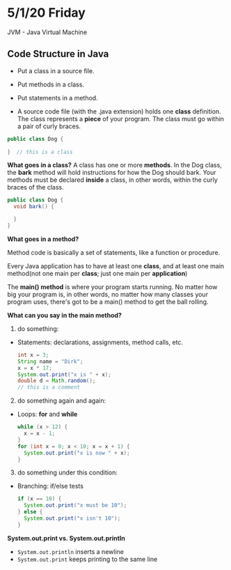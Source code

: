 # 5/1/20 Friday 

JVM - Java Virtual Machine 

## Code Structure in Java
- Put a class in a source file.
- Put methods in a class.
- Put statements in a method. 

- A source code file (with the .java extension) holds one __class__ definition. The class represents a __piece__ of your program. The class must go within a pair of curly braces. 

```java
public class Dog {
  
}  // this is a class
```
**What goes in a class?**
A class has one or more __methods__. In the Dog class, the __bark__ method will hold instructions for how the Dog should bark. Your methods must be declared __inside__ a class, in other words, within the curly braces of the class. 

```java
public class Dog {
  void bark() {

  }
}
```
**What goes in a method?**

Method code is basically a set of statements, like a function or procedure. 

Every Java application has to have at least one __class__, and at least one main method(not one main per __class__; just one main per __application__)

The __main() method__ is where your program starts running. No matter how big your program is, in other words, no matter how many classes your program uses, there's got to be a main() method to get the ball rolling.

**What can you say in the main method?**

1. do something:
  - Statements: declarations, assignments, method calls, etc.
    ```java
    int x = 3;
    String name = "Dirk";
    x = x * 17;
    System.out.print("x is " + x);
    double d = Math.random();
    // this is a comment
    ```
2. do something again and again:
  - Loops: __for__ and __while__
    ```java
    while (x > 12) {
      x = x - 1;
    }
    for (int x = 0; x < 10; x = x + 1) {
      System.out.print("x is now " + x);
    }
    ```
3. do something under this condition:
  - Branching: if/else tests
    ```java
    if (x == 10) {
      System.out.print("x must be 10");
    } else {
      System.out.print("x isn't 10");
    }
    ```

**System.out.print vs. System.out.println**
- `System.out.println` inserts a newline
- `System.out.print` keeps printing to the same line








